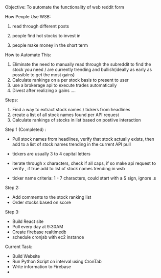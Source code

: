 

Objective: To automate the functionality of wsb reddit form

How People Use WSB:

1. read through different posts

2. people find hot stocks to invest in 

3. people make money in the short term


How to Automate This:

1. Eliminate the need to manually read through the subreddit to find the stock you need
/ are currently trending and bullish(ideally as early as possible to get the most gains)
2. Calculate rankings on a per stock basis to present to user
3. use a brokerage api to execute trades automatically
4. Divest after realizing x gains ....


Steps:
1. Find a way to extract stock names / tickers from headlines 
2. create a list of all stock names found per API request 
3. Calculate rankings of stocks in list based on postiive interaction 


Step 1 (Completed) :  
 - Pull stock names from headlines, verify that stock actually exists, then add to a list of stock names trending in the current API pull 
 - tickers are usually 3 to 4 capital letters 
 - iterate through x characters, check if all caps, if so make api request to verify , if true add to list of stock names trending in wsb 

- ticker name criteria: 1 - 7 characters, could start with a $ sign, ignore .s 


Step 2: 
- Add comments to the stock ranking list
- Order stocks based on score


Step 3:
- Build React site 
- Pull every day at 9:30AM
- Create firebase realtimedb
- schedule cronjab with ec2 instance



Current Task:
-  Build Website
-  Run Python Script on interval using CronTab
-  Write information to Firebase
-







